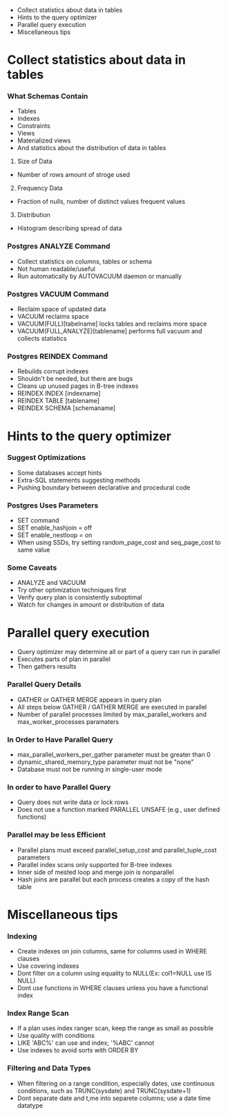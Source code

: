 - Collect statistics about data in tables
- Hints to the query optimizer
- Parallel query execution
- Miscellaneous tips

# Collect statistics about data in tables

### What Schemas Contain

- Tables
- Indexes
- Constraints
- Views
- Materialized views
- And statistics about the distribution of data in tables

1. Size of Data

- Number of rows amount of stroge used

2. Frequency Data

- Fraction of nulls, number of distinct values frequent values

3. Distribution

- Histogram describing spread of data

### Postgres ANALYZE Command

- Collect statistics on columns, tables or schema
- Not human readable/useful
- Run automatically by AUTOVACUUM daemon or manually

### Postgres VACUUM Command

- Reclaim space of updated data
- VACUUM reclaims space
- VACUUM(FULL)[tabelname] locks tables and reclaims more space
- VACUUM(FULL,ANALYZE)[tablename] performs full vacuum and collects statistics

### Postgres REINDEX Command

- Rebuilds corrupt indexes
- Shouldn't be needed, but there are bugs
- Cleans up unused pages in B-tree indexes
- REINDEX INDEX [indexname]
- REINDEX TABLE [tablename]
- REINDEX SCHEMA [schemaname]

# Hints to the query optimizer

### Suggest Optimizations

- Some databases accept hints
- Extra-SQL statements suggesting methods
- Pushing boundary between declarative and procedural code

### Postgres Uses Parameters

- SET command
- SET enable_hashjoin = off
- SET enable_nestloop = on
- When using SSDs, try setting random_page_cost and seq_page_cost to same value

### Some Caveats

- ANALYZE and VACUUM
- Try other optimization techniques first
- Verify query plan is consistently suboptimal
- Watch for changes in amount or distribution of data

# Parallel query execution

- Query optimizer may determine all or part of a query can run in parallel
- Executes parts of plan in parallel
- Then gathers results

### Parallel Query Details

- GATHER or GATHER MERGE appears in query plan
- All steps below GATHER / GATHER MERGE are executed in parallel
- Number of parallel processes limited by max_parallel_workers and max_worker_processes paramaters

### In Order to Have Parallel Query

- max_parallel_workers_per_gather parameter must be greater than 0
- dynamic_shared_memory_type parameter must not be "none"
- Database must not be running in single-user mode

### In order to have Parallel Query

- Query does not write data or lock rows
- Does not use a function marked PARALLEL UNSAFE (e.g., user defined functions)

### Parallel may be less Efficient

- Parallel plans must exceed parallel_setup_cost and parallel_tuple_cost parameters
- Parallel index scans only supported for B-tree indexes
- Inner side of mested loop and merge join is nonparallel
- Hash joins are parallel but each process creates a copy of the hash table

# Miscellaneous tips

### Indexing

- Create indexes on join columns, same for columns used in WHERE clauses
- Use covering indexes
- Dont filter on a column using equality to NULL(Ex: col1=NULL use IS NULL)
- Dont use functions in WHERE clauses unless you have a functional index

### Index Range Scan

- If a plan uses index ranger scan, keep the range as small as possible
- Use quality with conditions
- LIKE 'ABC%' can use and index; '%ABC' cannot
- Use indexes to avoid sorts with ORDER BY

### Filtering and Data Types

- When filtering on a range condition, especially dates, use continuous conditions, such as TRUNC(sysdate) and TRUNC(sysdate+1)
- Dont separate date and t,me into separete columns; use a date time datatype

